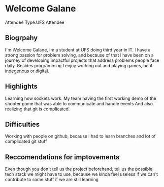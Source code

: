 # Welcome Galane

Attendee Type:UFS Attendee

## Biogrpahy

I'm Welcome Galane, Im a student at UFS doing third year in IT. I have a strong passion for problem solving, and because of that i have been on a journey of developing impactful projects that address problems people face daily. Besides programming I enjoy working out and playing games, be it indegenous or digital.

## Highlights

Learning how sockets work. 
My team having the first working demo of the shooter game that was able to communicate and handle events
And also realizing that git is complicated.

## Difficulties

Working with people on github, because i had to learn branches and lot of complicated git stuff

## Reccomendations for imptovements

Even though you don't tell us the project beforehand, tell us the possible tech stack we might have to use, because we kinda feel useless if we can't contribute to some stuff if we are still learning